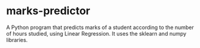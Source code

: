 # marks-predictor
A Python program that predicts marks of a student according to the number of hours studied, using Linear Regression.
It uses the sklearn and numpy libraries.
